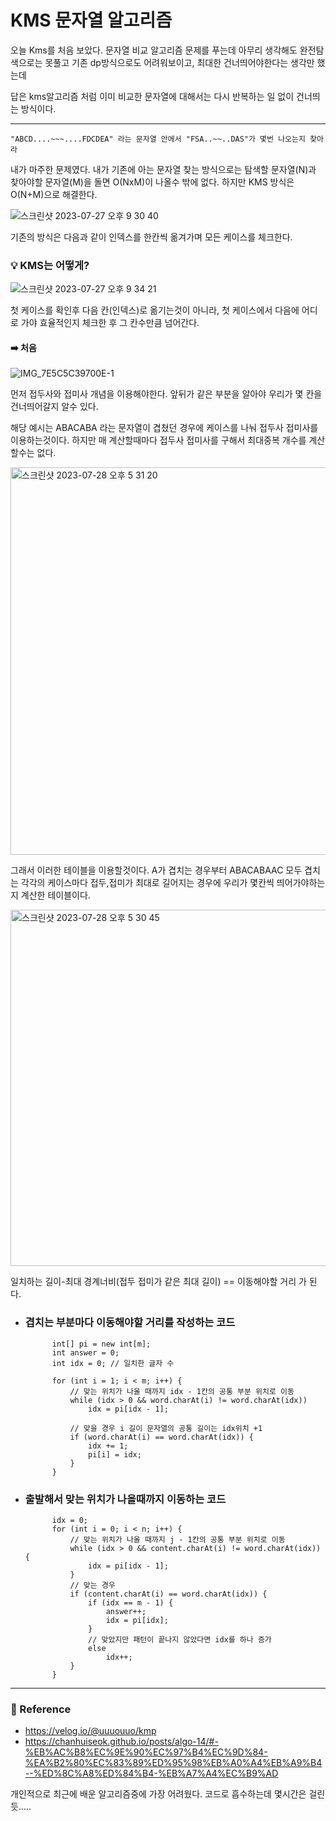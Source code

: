 # KMS 문자열 알고리즘
오늘 Kms를 처음 보았다. 문자열 비교 알고리즘 문제를 푸는데 아무리 생각해도 완전탐색으로는 못풀고 기존 dp방식으로도 어려워보이고, 최대한 건너띄어야한다는 생각만 했는데

답은 kms알고리즘 처럼 이미 비교한 문자열에 대해서는 다시 반복하는 일 없이 건너띄는 방식이다.

---

    "ABCD....~~~....FDCDEA" 라는 문자열 안에서 "FSA..~~..DAS"가 몇번 나오는지 찾아라
내가 마주한 문제였다. 내가 기존에 아는 문자열 찾는 방식으로는 탐색할 문자열(N)과 찾아야할 문자열(M)을 돌면 O(NxM)이 나올수 밖에 없다. 하지만 KMS 방식은 O(N+M)으로 해결한다.

![스크린샷 2023-07-27 오후 9 30 40](https://github.com/YongNyeo/TIL/assets/109174778/89099bb3-f829-4ed1-9f15-4b0fc5e60ba5)

기존의 방식은 다음과 같이 인덱스를 한칸씩 옮겨가며 모든 케이스를 체크한다.

### 💡 KMS는 어떻게?

![스크린샷 2023-07-27 오후 9 34 21](https://github.com/YongNyeo/TIL/assets/109174778/0976a3d4-bc74-466a-ad75-2d6f62628510)

첫 케이스를 확인후 다음 칸(인덱스)로 옮기는것이 아니라, 첫 케이스에서 다음에 어디로 가야 효율적인지 체크한 후 그 칸수만큼 넘어간다.

#### ➡️ 처음

![IMG_7E5C5C39700E-1](https://github.com/YongNyeo/TIL/assets/109174778/be479370-fbb3-4662-905f-b931a39c6739)

먼저  접두사와 접미사 개념을 이용해야한다. 앞뒤가 같은 부분을 알아야 우리가 몇 칸을 건너띄어갈지 알수 있다. 

해당 예시는 ABACABA 라는 문자열이 겹쳤던 경우에 케이스를 나눠 접두사 접미사를 이용하는것이다. 하지만 매 계산할때마다 접두사 접미사를 구해서 최대중복 개수를 계산할수는 없다.

<img width="620" alt="스크린샷 2023-07-28 오후 5 31 20" src="https://github.com/YongNyeo/TIL/assets/109174778/21457078-0f5a-48b5-8e58-abce4a255266">

그래서 이러한 테이블을 이용할것이다. A가 겹치는 경우부터 ABACABAAC 모두 겹치는 각각의 케이스마다 접두,접미가 최대로 길어지는 경우에 우리가 몇칸씩 띄어가야하는지 계산한 테이블이다.

<img width="570" alt="스크린샷 2023-07-28 오후 5 30 45" src="https://github.com/YongNyeo/TIL/assets/109174778/91a62738-3fd5-453b-bec8-da1504c5df1f">

일치하는 길이-최대 경계너비(접두 접미가 같은 최대 길이) == 이동해야할 거리 가 된다.

- ###  겹치는 부분마다 이동해야할 거리를 작성하는 코드

            int[] pi = new int[m];
            int answer = 0;
            int idx = 0; // 일치한 글자 수

            for (int i = 1; i < m; i++) {
                // 맞는 위치가 나올 때까지 idx - 1칸의 공통 부분 위치로 이동
                while (idx > 0 && word.charAt(i) != word.charAt(idx))
                    idx = pi[idx - 1];

                // 맞을 경우 i 길이 문자열의 공통 길이는 idx위치 +1
                if (word.charAt(i) == word.charAt(idx)) {
                    idx += 1;
                    pi[i] = idx;
                }
            }

- ### 출발해서 맞는 위치가 나올때까지 이동하는 코드

            idx = 0;
            for (int i = 0; i < n; i++) {
                // 맞는 위치가 나올 때까지 j - 1칸의 공통 부분 위치로 이동
                while (idx > 0 && content.charAt(i) != word.charAt(idx)) {
                    idx = pi[idx - 1];
                }
                // 맞는 경우
                if (content.charAt(i) == word.charAt(idx)) {
                    if (idx == m - 1) {
                        answer++;
                        idx = pi[idx];
                    }
                    // 맞았지만 패턴이 끝나지 않았다면 idx를 하나 증가
                    else
                        idx++;
                }
            }


---

### 📘 Reference
- https://velog.io/@uuuouuo/kmp
- https://chanhuiseok.github.io/posts/algo-14/#-%EB%AC%B8%EC%9E%90%EC%97%B4%EC%9D%84-%EA%B2%80%EC%83%89%ED%95%98%EB%A0%A4%EB%A9%B4--%ED%8C%A8%ED%84%B4-%EB%A7%A4%EC%B9%AD

개인적으로 최근에 배운 알고리즘중에 가장 어려웠다. 코드로 흡수하는데 몇시간은 걸린듯.....
